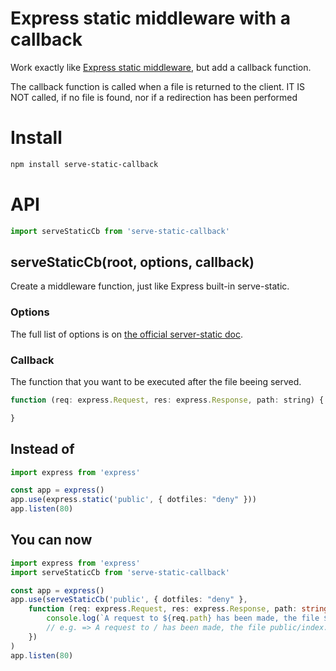 # Express static middleware with a callback

Work exactly like [Express static middleware](https://expressjs.com/en/resources/middleware/serve-static.html), but add a callback function.

The callback function is called when a file is returned to the client. IT IS NOT called, if no file is found, nor if a redirection has been performed
# Install
```bash
npm install serve-static-callback
```
# API
```javascript
import serveStaticCb from 'serve-static-callback'
```
## serveStaticCb(root, options, callback)
Create a middleware function, just like Express built-in serve-static.

### Options
The full list of options is on [the official server-static doc](https://expressjs.com/en/resources/middleware/serve-static.html).

### Callback
The function that you want to be executed after the file beeing served.
```javascript
function (req: express.Request, res: express.Response, path: string) {

}
```

## Instead of
```typescript
import express from 'express'

const app = express()
app.use(express.static('public', { dotfiles: "deny" }))
app.listen(80)
```

## You can now
```typescript
import express from 'express'
import serveStaticCb from 'serve-static-callback'

const app = express()
app.use(serveStaticCb('public', { dotfiles: "deny" },
	function (req: express.Request, res: express.Response, path: string) {
		console.log(`A request to ${req.path} has been made, the file ${path} has been served !`)
		// e.g. => A request to / has been made, the file public/index.html has been served !
	})
)
app.listen(80)
```
